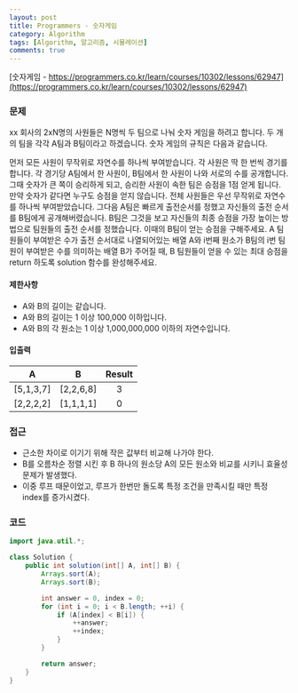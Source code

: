 ```yaml
---
layout: post
title: Programmers - 숫자게임
category: Algorithm
tags: [Algorithm, 알고리즘, 시뮬레이션]
comments: true
---
```


[숫자게임 - https://programmers.co.kr/learn/courses/10302/lessons/62947](https://programmers.co.kr/learn/courses/10302/lessons/62947)

### 문제

xx 회사의 2xN명의 사원들은 N명씩 두 팀으로 나눠 숫자 게임을 하려고 합니다. 두 개의 팀을 각각 A팀과 B팀이라고 하겠습니다. 숫자 게임의 규칙은 다음과 같습니다.

먼저 모든 사원이 무작위로 자연수를 하나씩 부여받습니다.
각 사원은 딱 한 번씩 경기를 합니다.
각 경기당 A팀에서 한 사원이, B팀에서 한 사원이 나와 서로의 수를 공개합니다. 그때 숫자가 큰 쪽이 승리하게 되고, 승리한 사원이 속한 팀은 승점을 1점 얻게 됩니다.
만약 숫자가 같다면 누구도 승점을 얻지 않습니다.
전체 사원들은 우선 무작위로 자연수를 하나씩 부여받았습니다. 그다음 A팀은 빠르게 출전순서를 정했고 자신들의 출전 순서를 B팀에게 공개해버렸습니다. B팀은 그것을 보고 자신들의 최종 승점을 가장 높이는 방법으로 팀원들의 출전 순서를 정했습니다. 이때의 B팀이 얻는 승점을 구해주세요.
A 팀원들이 부여받은 수가 출전 순서대로 나열되어있는 배열 A와 i번째 원소가 B팀의 i번 팀원이 부여받은 수를 의미하는 배열 B가 주어질 때, B 팀원들이 얻을 수 있는 최대 승점을 return 하도록 solution 함수를 완성해주세요.

#### 제한사항

- A와 B의 길이는 같습니다.
- A와 B의 길이는 1 이상 100,000 이하입니다.
- A와 B의 각 원소는 1 이상 1,000,000,000 이하의 자연수입니다.

#### 입출력

|     A     |     B     | Result |
| :-------: | :-------: | :----: |
| [5,1,3,7] | [2,2,6,8] |   3    |
| [2,2,2,2] | [1,1,1,1] |   0    |

### 접근

- 근소한 차이로 이기기 위해 작은 값부터 비교해 나가야 한다.
- B를 오름차순 정렬 시킨 후 B 하나의 원소당 A의 모든 원소와 비교를 시키니 효율성 문제가 발생했다.
- 이중 루프 때문이었고, 루프가 한번만 돌도록 특정 조건을 만족시킬 때만 특정 index를 증가시켰다.

### 코드

```java
import java.util.*;

class Solution {
    public int solution(int[] A, int[] B) {
        Arrays.sort(A);
        Arrays.sort(B);

        int answer = 0, index = 0;
        for (int i = 0; i < B.length; ++i) {
            if (A[index] < B[i]) {
                ++answer;
                ++index;
            }
        }

        return answer;
    }
}
```

